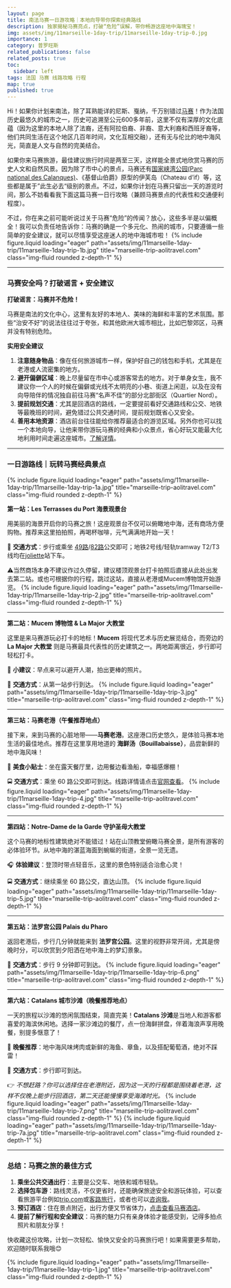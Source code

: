 ```yaml
---
layout: page
title: 南法马赛一日游攻略｜本地向导带你探索经典路线
description: 独家揭秘马赛亮点，打破“危险”误解，带你畅游这座地中海瑰宝！
img: assets/img/11marseille-1day-trip/11marseille-1day-trip-0.jpg
importance: 1
category: 普罗旺斯
related_publications: false
related_posts: true
toc:
  sidebar: left
tags: 法国 马赛 线路攻略 行程
map: true
published: true
---
```


Hi！如果你计划来南法，除了耳熟能详的尼斯、戛纳，千万别错过[马赛](https://zh.wikipedia.org/wiki/%E9%A9%AC%E8%B5%9B)！作为法国历史最悠久的城市之一，历史可追溯至公元600多年前，这里不仅有深厚的文化底蕴（因为这里的本地人除了法裔，还有阿拉伯裔、非裔、意大利裔和西班牙裔等，他们共同生活在这个地区几百年时间，文化互相交融），还有无与伦比的地中海风光，简直是人文与自然的完美结合。

如果你来马赛旅游，最佳建议旅行时间是两至三天，这样能全景式地欣赏马赛的历史人文和自然风景。因为除了市中心的景点，马赛还有[国家峡湾公园(Parc national des Calanques)](https://zhuanlan.zhihu.com/p/11634437366)、《基督山伯爵》原型的伊芙岛（Chateau d’if）等，这些都是属于”此生必去“级别的景点。不过，如果你计划在马赛只留出一天的游览时间，那么不妨看看我下面这篇马赛一日行攻略（兼顾马赛景点的代表性和交通便利程度）。

不过，你在来之前可能听说过关于马赛“危险”的传闻？放心，这些多半是以偏概全！我可以负责任地告诉你：马赛的确是一个多元化、热闹的城市，只要遵循一些简单的安全建议，就可以尽情享受这座迷人的地中海城市啦！
{% include figure.liquid loading="eager" path="assets/img/11marseille-1day-trip/11marseille-1day-trip-1b.jpg" title="marseille-trip-aolitravel.com" class="img-fluid rounded z-depth-1" %}

---

### **马赛安全吗？打破谣言 + 安全建议**

**打破谣言：马赛并不危险！**

马赛是南法的文化中心，这里有友好的本地人、美味的海鲜和丰富的艺术氛围。那些“治安不好”的说法往往过于夸张，和其他欧洲大城市相比，比如巴黎郊区，马赛并没有特别危险。

**实用安全建议**

1. **注意随身物品**：像在任何旅游城市一样，保护好自己的钱包和手机，尤其是在老港或人流密集的地方。
2. **避开偏僻区域**：晚上尽量留在市中心或游客常去的地方。对于单身女生，我不建议你一个人的时候在偏僻或光线不太明亮的小巷、街道上闲逛，以及在没有向导陪伴的情况独自前往马赛“名声不佳”的部分北部街区（Quartier Nord）。
3. **提前规划交通**：尤其是回酒店的路线，一定要提前看好交通路线和公交、地铁等最晚班的时间，避免错过公共交通时间，提前规划既省心又安全。
4. **善用本地资源**：酒店前台往往能给你推荐最适合的游览区域。另外你也可以找一个本地向导，让他来带你游玩马赛的经典和小众景点，省心好玩又能最大化地利用时间走遍这座城市。[了解详情](https://www.notion.so/17a64dd2e06380219cb7ed0996598191?pvs=21)。

---

### **一日游路线｜玩转马赛经典景点**
{% include figure.liquid loading="eager" path="assets/img/11marseille-1day-trip/11marseille-1day-trip-1a.jpg" title="marseille-trip-aolitravel.com" class="img-fluid rounded z-depth-1" %}

**第一站：Les Terrasses du Port 海景观景台**

用美丽的海景开启你的马赛之旅！这座观景台不仅可以俯瞰地中海，还有商场方便购物。推荐来这里拍拍照，再喝杯咖啡，元气满满地开始一天！

🚶 **交通方式**：步行或乘坐 [49路](https://www.rtm.fr/plan/ligne-49?nt=RTM)/[82路](https://www.rtm.fr/plan/ligne-82?nt=RTM)公交即可；地铁2号线/轻轨tramway T2/T3线均在[joliette](https://www.rtm.fr/plans)站下车。

⚠️当然商场本身不建议作过久停留，建议楼顶观景台打卡拍照后直接从此处出发去第二站。或也可根据你的行程，跳过这站，直接从老港或Mucem博物馆开始游览。
{% include figure.liquid loading="eager" path="assets/img/11marseille-1day-trip/11marseille-1day-trip-2.jpg" title="marseille-trip-aolitravel.com" class="img-fluid rounded z-depth-1" %}


---

**第二站：Mucem 博物馆 & La Major 大教堂**

这里是来马赛游玩必打卡的地标！**Mucem** 将现代艺术与历史展览结合，而旁边的 **La Major 大教堂** 则是马赛最具代表性的历史建筑之一。两地距离很近，步行即可轻松打卡。

📸 **小建议**：早点来可以避开人潮，拍出更棒的照片。

🚶 **交通方式**：从第一站步行到达。
{% include figure.liquid loading="eager" path="assets/img/11marseille-1day-trip/11marseille-1day-trip-3.jpg" title="marseille-trip-aolitravel.com" class="img-fluid rounded z-depth-1" %}


---

**第三站：马赛老港（午餐推荐地点）**

接下来，来到马赛的心脏地带——**马赛老港**。这座港口历史悠久，是体验马赛本地生活的最佳地点。推荐在这里享用地道的 **海鲜汤（Bouillabaisse）**，品尝新鲜的地中海风味！

🍴 **美食小贴士**：坐在露天餐厅里，边用餐边看渔船，幸福感爆棚！

🚍 **交通方式**：乘坐 60 路公交即可到达。线路详情请点击[官网查看](https://www.rtm.fr/plan/ligne-60?nt=RTM)。
{% include figure.liquid loading="eager" path="assets/img/11marseille-1day-trip/11marseille-1day-trip-4.jpg" title="marseille-trip-aolitravel.com" class="img-fluid rounded z-depth-1" %}

---

**第四站：Notre-Dame de la Garde 守护圣母大教堂**

这个马赛的地标性建筑绝对不能错过！站在山顶教堂俯瞰马赛全景，是所有游客的必体验环节。从地中海的湛蓝海面到蜿蜒的街道，全景一览无遗。

🎧 **体验建议**：登顶时带点轻音乐，这里的景色特别适合治愈心灵！

🚍 **交通方式**：继续乘坐 60 路公交，直达山顶。
{% include figure.liquid loading="eager" path="assets/img/11marseille-1day-trip/11marseille-1day-trip-5.jpg" title="marseille-trip-aolitravel.com" class="img-fluid rounded z-depth-1" %}

---

**第五站：法罗宫公园 Palais du Pharo**

返回老港后，步行几分钟就能来到 **法罗宫公园**。这里的视野非常开阔，尤其是傍晚时分，可以欣赏到夕阳洒在地中海上的梦幻景象。

🚶 **交通方式**：步行 9 分钟即可到达。
{% include figure.liquid loading="eager" path="assets/img/11marseille-1day-trip/11marseille-1day-trip-6.png" title="marseille-trip-aolitravel.com" class="img-fluid rounded z-depth-1" %}

---

**第六站：Catalans 城市沙滩（晚餐推荐地点）**

一天的旅程以沙滩的悠闲氛围结束，简直完美！**Catalans 沙滩**是当地人和游客都喜爱的海滨休闲地。选择一家沙滩边的餐厅，点一份海鲜拼盘，伴着海浪声享用晚餐，别提多惬意了！

🍴 **晚餐推荐**：地中海风味烤肉或新鲜的海鱼、章鱼，以及搭配葡萄酒，绝对不踩雷！

🚶 **交通方式**：步行即可到达。

👉 *不想赶路？你可以选择住在老港附近，因为这一天的行程都是围绕着老港，这样不仅晚上能步行回酒店，第二天还能慢慢享受海滩时光。*
{% include figure.liquid loading="eager" path="assets/img/11marseille-1day-trip/11marseille-1day-trip-7.png" title="marseille-trip-aolitravel.com" class="img-fluid rounded z-depth-1" %}
{% include figure.liquid loading="eager" path="assets/img/11marseille-1day-trip/11marseille-1day-trip-7a.jpg" title="marseille-trip-aolitravel.com" class="img-fluid rounded z-depth-1" %}

---

### **总结：马赛之旅的最佳方式**

1. **乘坐公共交通出行**：主要是公交车、地铁和城市轻轨。
2. **选择包车游**：路线灵活，不仅更省时，还能确保旅途安全和游玩体验，可以查看旅游平台例如[trip.com](https://www.trip.com/t/PPFZ9wK5DO2)或[客路旅行](https://affiliate.klook.com/redirect?aid=81133&aff_adid=981519&k_site=https%3A%2F%2Fwww.klook.com%2Fsearch%2Fresult%2F%3Fquery%3Dmarseille%26spm%3DHome.TopSearchBar%3Aany%3A%3AMwebMainBanner%3ATopSearchBar.SearchBtn%26clickId%3Dcf224c0b44)，或者也可以[咨询我](https://aolitravel.com/)。
3. **预订酒店**：住在景点附近，出行方便又节省体力，[点击查看马赛酒店](https://www.trip.com/t/XDajxuE5DO2)。
4. **提前了解行程和安全建议**：马赛的魅力只有亲身体验才能感受到，记得多拍点照片和朋友分享！

快收藏这份攻略，计划一次轻松、愉快又安全的马赛旅行吧！如果需要更多帮助，欢迎随时联系我哦😊

{% include figure.liquid loading="eager" path="assets/img/11marseille-1day-trip/11marseille-1day-trip-1.jpg" title="marseille-trip-aolitravel.com" class="img-fluid rounded z-depth-1" %}
